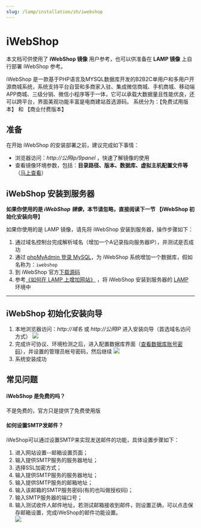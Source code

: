 ```yaml
---
slug: /lamp/installation/zh/iwebshop
---
```


# iWebShop

本文档可供使用了 **iWebShop 镜像** 用户参考，也可以供准备在 **LAMP 镜像** 上自行部署 iWebShop 参考。

iWebShop 是一款基于PHP语言及MYSQL数据库开发的B2B2C单用户和多用户开源商城系统，系统支持平台自营和多商家入驻、集成微信商城、手机商城、移动端APP商城、三级分销、微信小程序等于一体，它可以承载大数据量且性能优良，还可以跨平台，界面美观功能丰富是电商建站首选源码。 系统分为：【免费试用版本】 和 【商业付费版本】

## 准备

在开始 iWebShop 的安装部署之前，建议完成如下事情：

* 浏览器访问：*http://公网ip/9panel* ，快速了解镜像的使用
* 查看镜像环境参数，包括：**目录路径、版本、数据库、虚拟主机配置文件等** （[马上查看](https://support.websoft9.com/docs/lamp/zh/stack-components.html)）

## iWebShop 安装到服务器

**如果你使用的是 *iWebShop 镜像*，本节请忽略，直接阅读下一节 【iWebShop 初始化安装向导】**

如果你使用的是 LAMP 镜像，请先将 iWebShop 安装到服务器，操作步骤如下：

1. 通过域名控制台完成解析域名（增加一个A记录指向服务器IP），并测试是否成功
2. 通过 [phpMyAdmin 登录 MySQL](https://support.websoft9.com/docs/lamp/zh/admin-mysql.html)，为 iWebShop 系统增加一个数据库，假如名称为：`iwebshop`
3. 到 iWebShop 官方[下载源码](http://www.aircheng.com/down)
4. 参考[《如何在 LAMP 上增加网站》](https://support.websoft9.com/docs/lamp/zh/solution-deployment.html#安装第二个网站) ，将 iWebShop 安装到服务器的 [LAMP](https://support.websoft9.com/docs/lamp/zh/) 环境中

---

## iWebShop 初始化安装向导

1. 本地浏览器访问：*http://域名* 或 *http://公网IP* 进入安装向导（首选域名访问方式）
    ![](https://libs.websoft9.com/Websoft9/DocsPicture/zh/iwebshop/iwebshop-install001-websoft9.png)
2.  完成许可协议、环境检测之后，进入配置数据库界面（[查看数据库账号密码](https://support.websoft9.com/docs/lamp/zh/stack-accounts.html)），并设置的管理员帐号密码，然后继续
    ![](https://libs.websoft9.com/Websoft9/DocsPicture/zh/iwebshop/iwebshop-install002-websoft9.png)
3.  系统安装成功

## 常见问题

#### iWebShop 是免费的吗？

不是免费的，官方只是提供了免费使用版

#### 如何设置SMTP发邮件？

iWeShop可以通过设置SMTP来实现发送邮件的功能，具体设置步骤如下：  
1. 进入网站设置--邮箱设置页面；  
2. 输入提供SMTP服务的服务器地址；  
3. 选择SSL加密方式；  
4. 输入提供SMTP服务的服务器地址；  
5. 输入提供SMTP服务的邮箱地址；  
6. 输入该邮箱的SMTP服务密码(有的也叫做授权码)；  
7. 输入SMTP服务器的端口号；  
8. 输入测试收件人邮件地址，若测试邮箱接收到邮件，则设置正确，可以点击保存邮箱设置，完成iWeShop的邮件功能设置。  
  ![](https://libs.websoft9.com/Websoft9/DocsPicture/zh/iwebshop/iweshop-smtp-websoft9.png)